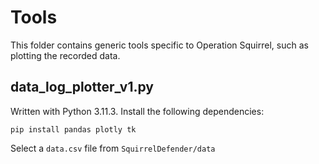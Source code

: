 # Tools

This folder contains generic tools specific to Operation Squirrel, such as plotting the recorded data.

## data_log_plotter_v1.py

Written with Python 3.11.3.  Install the following dependencies:

```
pip install pandas plotly tk
```

Select a `data.csv` file from `SquirrelDefender/data`
